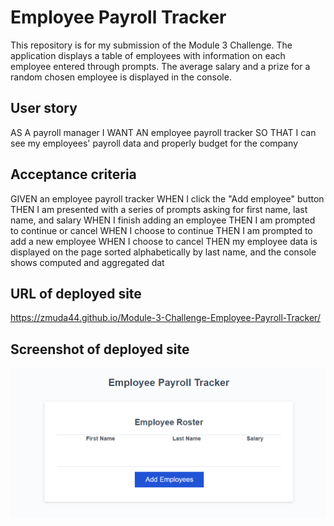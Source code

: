 # Employee Payroll Tracker
This repository is for my submission of the Module 3 Challenge. The application displays a table of employees with information on each employee entered through prompts. The average salary and a prize for a random chosen employee is displayed in the console.

## User story

AS A payroll manager
I WANT AN employee payroll tracker
SO THAT I can see my employees' payroll data and properly budget for the company

## Acceptance criteria
GIVEN an employee payroll tracker
WHEN I click the "Add employee" button
THEN I am presented with a series of prompts asking for first name, last name, and salary
WHEN I finish adding an employee
THEN I am prompted to continue or cancel
WHEN I choose to continue
THEN I am prompted to add a new employee
WHEN I choose to cancel
THEN my employee data is displayed on the page sorted alphabetically by last name, and the console shows computed and aggregated dat

## URL of deployed site
https://zmuda44.github.io/Module-3-Challenge-Employee-Payroll-Tracker/

## Screenshot of deployed site
![Screenshot of deployed site](<assets/Module 3 Challenge Screenshot.png>)